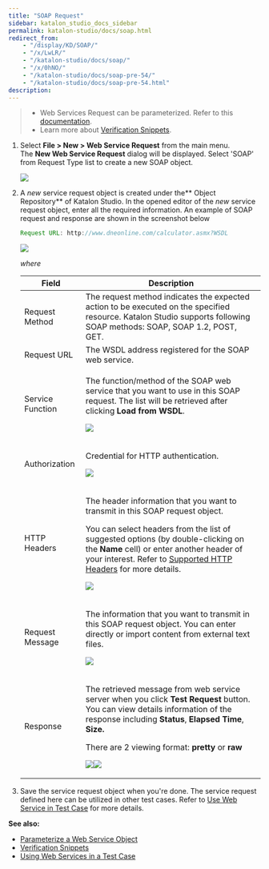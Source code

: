 ```yaml
---
title: "SOAP Request"
sidebar: katalon_studio_docs_sidebar
permalink: katalon-studio/docs/soap.html
redirect_from:
    - "/display/KD/SOAP/"
    - "/x/LwLR/"
    - "/katalon-studio/docs/soap/"
    - "/x/0hNO/"
    - "/katalon-studio/docs/soap-pre-54/"
    - "/katalon-studio/docs/soap-pre-54.html"
description:
---
```

> *   Web Services Request can be parameterized. Refer to this [documentation](/x/egLR).
> *   Learn more about [Verification Snippets](/x/EwjR).

1.  Select **File > New > Web Service Request** from the main menu. The **New Web Service Request** dialog will be displayed. Select 'SOAP' from Request Type list to create a new SOAP object.

    ![](https://github.com/katalon-studio/docs-images/raw/master/katalon-studio/docs/soap-request/image2018-9-5-143A213A46.png)


2.  A _new_ service request object is created under the** Object Repository** of Katalon Studio. In the opened editor of the _new_ service request object, enter all the required information. An example of SOAP request and response are shown in the screenshot below

    ```groovy
    Request URL: http://www.dneonline.com/calculator.asmx?WSDL
    ```


    ![](https://github.com/katalon-studio/docs-images/raw/master/katalon-studio/docs/soap-request/Screen-Shot-2018-09-21-at-1.13.00-PM.png)

    _where_

    <table><thead><tr><th>Field</th><th>Description</th></tr></thead><tbody><tr><td>Request Method</td><td>The request method indicates the expected action to be executed on the specified resource. Katalon Studio supports following SOAP methods: SOAP, SOAP 1.2, POST, GET.</td></tr><tr><td>Request URL</td><td>The WSDL address registered for the SOAP web service.</td></tr><tr><td>Service Function</td><td><p>The function/method of the SOAP web service that you want to use in this SOAP request. The list will be retrieved after clicking&nbsp;<strong>Load from WSDL</strong>.</p><p><img src="https://github.com/katalon-studio/docs-images/raw/master/katalon-studio/docs/soap-request/image2018-9-5-163A493A12.png"></p></td></tr><tr><td>Authorization</td><td><p>Credential for HTTP authentication.</p><p><img src="https://github.com/katalon-studio/docs-images/raw/master/katalon-studio/docs/soap-request/image2018-9-5-143A213A10.png"></p></td></tr><tr><td>HTTP Headers</td><td><p>The header information that you want to transmit in this SOAP request object.</p><p>You can select headers from the list of suggested options (by double-clicking on the&nbsp;<strong>Name</strong>&nbsp;cell) or enter another header of your interest. Refer to&nbsp;<a class="external-link" href="https://developer.mozilla.org/en-US/docs/Web/HTTP/Headers" rel="nofollow">Supported HTTP Headers</a>&nbsp;for more details.</p><p><img src="https://github.com/katalon-studio/docs-images/raw/master/katalon-studio/docs/soap-request/image2018-9-5-143A213A24.png"></p></td></tr><tr><td>Request Message</td><td><p>The information that you want to transmit in this SOAP request object.&nbsp;You can enter directly or import content from external text files.&nbsp;</p><p><img src="https://github.com/katalon-studio/docs-images/raw/master/katalon-studio/docs/soap-request/image2018-9-5-163A493A25.png"></p></td></tr><tr><td>Response</td><td><p>The retrieved message from web service server when you click&nbsp;<strong>Test Request </strong>button. You can view details information of the response including <strong>Status</strong>, <strong>Elapsed Time</strong>, <strong>Size.</strong></p><p>There are 2 viewing format: <strong>pretty</strong> or <strong>raw</strong></p><p><img src="https://github.com/katalon-studio/docs-images/raw/master/katalon-studio/docs/soap-request/image2018-9-5-163A503A39.png"><img src="https://github.com/katalon-studio/docs-images/raw/master/katalon-studio/docs/soap-request/image2018-9-5-163A503A6.png"></p></td></tr></tbody></table>

3.  Save the service request object when you're done. The service request defined here can be utilized in other test cases. Refer to [Use Web Service in Test Case](/display/KD/Using+Web+Services+in+a+Test+Case) for more details.

**See also:**

*   [Parameterize a Web Service Object](/display/KD/Parameterize+a+Web+Service+Object)
*   [Verification Snippets](/display/KD/Verification+Snippets)
*   [Using Web Services in a Test Case](/display/KD/Using+Web+Services+in+a+Test+Case)